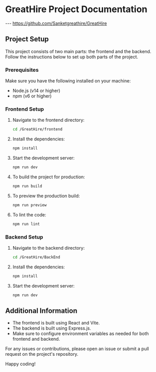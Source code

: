 # GreatHire Project Documentation

--- https://github.com/Sanketgreathire/GreatHire

## Project Setup

This project consists of two main parts: the frontend and the backend. Follow the instructions below to set up both parts of the project.

### Prerequisites

Make sure you have the following installed on your machine:
- Node.js (v14 or higher)
- npm (v6 or higher)

### Frontend Setup

1. Navigate to the frontend directory:
    ```sh
    cd /GreatHire/frontend
    ```

2. Install the dependencies:
    ```sh
    npm install
    ```

3. Start the development server:
    ```sh
    npm run dev
    ```

4. To build the project for production:
    ```sh
    npm run build
    ```

5. To preview the production build:
    ```sh
    npm run preview
    ```

6. To lint the code:
    ```sh
    npm run lint
    ```

### Backend Setup

1. Navigate to the backend directory:
    ```sh
    cd /GreatHire/BackEnd
    ```

2. Install the dependencies:
    ```sh
    npm install
    ```

3. Start the development server:
    ```sh
    npm run dev
    ```

## Additional Information

- The frontend is built using React and Vite.
- The backend is built using Express.js.
- Make sure to configure environment variables as needed for both frontend and backend.

For any issues or contributions, please open an issue or submit a pull request on the project's repository.

Happy coding!
